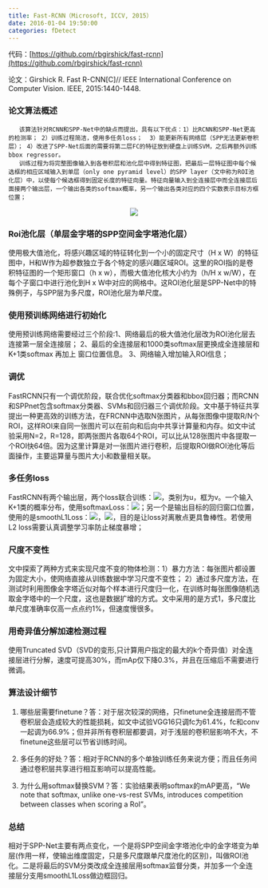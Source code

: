 ```yaml
---
title: Fast-RCNN（Microsoft, ICCV, 2015）
date: 2016-01-04 19:50:00
categories: fDetect
---
```


<script type="text/javascript" src="http://cdn.mathjax.org/mathjax/latest/MathJax.js?config=default"></script>

代码：[https://github.com/rbgirshick/fast-rcnn](https://github.com/rbgirshick/fast-rcnn)

论文：Girshick R. Fast R-CNN[C]// IEEE International Conference on Computer Vision. IEEE, 2015:1440-1448.

### 论文算法概述

       该算法针对RCNN和SPP-Net中的缺点而提出，具有以下优点：1）比RCNN和SPP-Net更高的检测率； 2）训练过程简洁，使用多任务loss；  3）能更新所有网络层（SPP无法更新卷积层）； 4）改进了SPP-Net后面的需要将第二层FC的特征放到硬盘上训练SVM，之后再额外训练bbox regressor。
       训练过程为将完整图像输入到各卷积层和池化层中得到特征图，把最后一层特征图中每个候选框的相应区域输入到单层（only one pyramid level）的SPP layer（文中称为ROI池化层）中，以使每个候选框得到固定长度的特征向量。特征向量输入到全连接层中而全连接层后面接两个输出层，一个输出各类的softmax概率，另一个输出各类对应的四个实数表示目标方框位置；


<center><img src="{{ site.baseurl }}/images/pdDetect/frcnn1.png"></center>

### Roi池化层（单层金字塔的SPP空间金字塔池化层）

   使用极大值池化，将感兴趣区域的特征转化到一个小的固定尺寸（H x W）的特征图中，H和W作为超参数独立于各个特定的感兴趣区域ROI。这里的ROI指的是卷积特征图的一个矩形窗口（h x w），而极大值池化核大小约为（h/H x w/W），在每个子窗口中进行池化到H x W中对应的网格中。这ROI池化层是SPP-Net中的特殊例子，与SPP层为多尺度，ROI池化层为单尺度。

### 使用预训练网络进行初始化

   使用预训练网络需要经过三个阶段:1、网络最后的极大值池化层改为ROI池化层去连接第一层全连接层； 2、最后的全连接层和1000类softmax层更换成全连接层和K+1类softmax 再加上 窗口位置信息。 3、网络输入增加输入ROI信息；

### 调优

   FastRCNN只有一个调优阶段，联合优化softmax分类器和bbox回归器；而RCNN和SPPnet包含softmax分类器、SVMs和回归器三个调优阶段。文中基于特征共享提出一种更高效的训练方法，在FRCNN中选取N张图片，从每张图像中提取R/N个ROI，这样ROI来自同一张图片可以在前向和后向中共享计算量和内存。如文中试验采用N=2，R=128，即两张图片各取64个ROI，可以比从128张图片中各提取一个ROI快64倍。因为这里计算是对一张图片进行卷积，后提取ROI做ROI池化等后面操作，主要运算量与图片大小和数量相关联。


### 多任务loss

   FastRCNN有两个输出层，两个loss联合训练：<img src="http://latex.codecogs.com/gif.latex? L\left( {p,u,t^u ,v} \right) = L_{cls} (p,u) + \lambda [u \ge 1]L_{loc} (t^u ,v)"/>，类别为u，框为v。一个输入K+1类的概率分布，使用softmaxLoss：<img src="http://latex.codecogs.com/gif.latex? L_{loc}  =  - \log p_u"/>；另一个是输出目标的回归窗口位置，使用的是smoothL1Loss：<img src="http://latex.codecogs.com/gif.latex? L_{loc} (t^u ,u) = \sum\limits_{i \in \{ x,y,w,h\} } {smooth_{L1} (t_i^u ,v_i )} "/>，<img src="{{ site.baseurl }}/images/pdDetect/frcnn2.png">，目的是让loss对离散点更具鲁棒性。若使用L2 loss需要认真调整学习率防止梯度暴增；

### 尺度不变性

   文中探索了两种方式来实现尺度不变的物体检测：1）暴力方法：每张图片都设置为固定大小，使网络直接从训练数据中学习尺度不变性； 2）通过多尺度方法，在测试时利用图像金字塔近似对每个样本进行尺度归一化，在训练时每张图像随机选取金字塔中的一个尺度，这也是数据扩增的方式。文中采用的是方式1，多尺度比单尺度准确率仅高一点点约1%，但速度慢很多。

### 用奇异值分解加速检测过程

   使用Truncated SVD（SVD的变形,只计算用户指定的最大的k个奇异值）对全连接层进行分解，速度可提高30%，而mAp仅下降0.3%，并且在压缩后不需要进行微调。

### 算法设计细节

1. 哪些层需要finetune？答：对于层次较深的网络，只finetune全连接层而不管卷积层会造成较大的性能损耗，如文中试验VGG16只调fc为61.4%，fc和conv一起调为66.9%；但并非所有卷积层都要调，对于浅层的卷积层影响不大，不finetune这些层可以节省训练时间。

2. 多任务的好处？答：相对于RCNN的多个单独训练任务来说方便；而且任务间通过卷积层共享进行相互影响可以提高性能。

3. 为什么用softmax替换SVM？答：实验结果表明softmax的mAP更高，“We note that softmax, unlike one-vs-rest SVMs, introduces competition between classes when scoring a RoI”。

### 总结

   相对于SPP-Net主要有两点变化，一个是将SPP空间金字塔池化中的金字塔变为单层(作用一样，使输出维度固定，只是多尺度跟单尺度池化的区别)，叫做ROI池化。二是将最后的SVM分类改成全连接层用softmax监督分类，并加多一个全连接层分支用smoothL1Loss做边框回归。